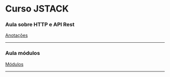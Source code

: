 # Curso JSTACK

### Aula sobre HTTP e API Rest

[Anotações](https://gabrielrmodesto.notion.site/HTTP-e-API-s-REST-5a4637a705594477bad508ae3548662b)

---
### Aula módulos

[Módulos](./modules/)

---